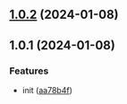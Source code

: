 ## [1.0.2](https://github.com/PengBoUESTC/vue-version-check/compare/v1.0.1...v1.0.2) (2024-01-08)



## 1.0.1 (2024-01-08)


### Features

* init ([aa78b4f](https://github.com/PengBoUESTC/vue-version-check/commit/aa78b4f6a597850979191c968fc8a3c7a6539934))



